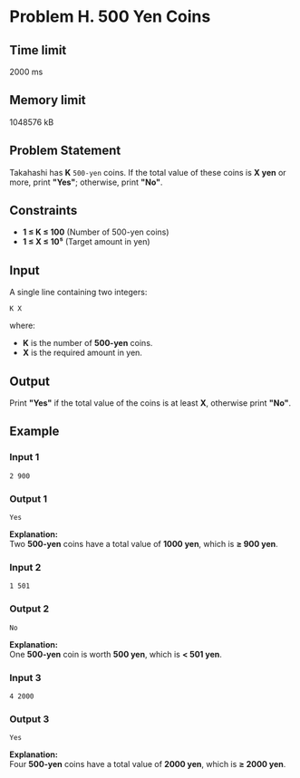 # Problem H. 500 Yen Coins

## Time limit  
2000 ms  

## Memory limit  
1048576 kB  

## Problem Statement  
Takahashi has **K** `500-yen` coins. If the total value of these coins is **X yen** or more, print **"Yes"**; otherwise, print **"No"**.  

## Constraints  
- **1 ≤ K ≤ 100** (Number of 500-yen coins)  
- **1 ≤ X ≤ 10⁵** (Target amount in yen)  

## Input  
A single line containing two integers:  
```
K X
```  
where:  
- **K** is the number of **500-yen** coins.  
- **X** is the required amount in yen.  

## Output  
Print **"Yes"** if the total value of the coins is at least **X**, otherwise print **"No"**.  

## Example  

### **Input 1**  
```
2 900
```  
### **Output 1**  
```
Yes
```  
**Explanation:**  
Two **500-yen** coins have a total value of **1000 yen**, which is **≥ 900 yen**.  

### **Input 2**  
```
1 501
```  
### **Output 2**  
```
No
```  
**Explanation:**  
One **500-yen** coin is worth **500 yen**, which is **< 501 yen**.  

### **Input 3**  
```
4 2000
```  
### **Output 3**  
```
Yes
```  
**Explanation:**  
Four **500-yen** coins have a total value of **2000 yen**, which is **≥ 2000 yen**.  
